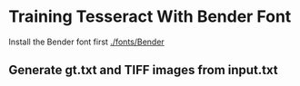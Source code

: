 # Training Tesseract With Bender Font

Install the Bender font first [./fonts/Bender](fonts/Bender)

## Generate gt.txt and TIFF images from input.txt
